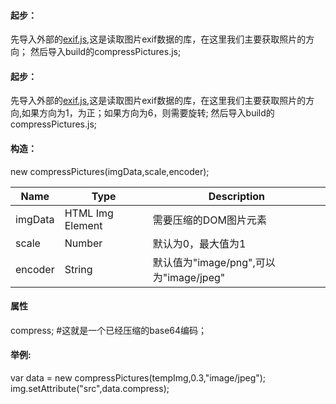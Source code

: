 <div class="col-xs-12 col-md-12">
<h4>起步：</h4>
<p>
  先导入外部的<a href="https://github.com/exif-js/exif-js">exif.js<a>,这是读取图片exif数据的库，在这里我们主要获取照片的方向；
  然后导入build的compressPictures.js;
</p>
  <h4>起步：</h4>
  <p>
    先导入外部的<a href="https://github.com/exif-js/exif-js">exif.js<a>,这是读取图片exif数据的库，在这里我们主要获取照片的方向,如果方向为1，为正；如果方向为6，则需要旋转;
    然后导入build的compressPictures.js;
  </p>
  <h4>构造：</h4>
  <p>
    new compressPictures(imgData,scale,encoder);
  </p>
  <table class="table table-bordered">
    <thead>
      <tr>
        <th>Name</th>
        <th>Type</th>
        <th>Description</th>
      </tr>
    </thead>
    <tbody>
      <tr>
        <td>imgData</td>
        <td>HTML Img Element	</td>
        <td>需要压缩的DOM图片元素</td>
      </tr>
      <tr>
        <td>scale</td>
        <td>Number</td>
        <td>默认为0，最大值为1</td>
      </tr>
      <tr>
        <td>encoder</td>
        <td>String</td>
        <td>默认值为"image/png",可以为"image/jpeg"</td>
      </tr>
    </tbody>
  </table>
  <h4>属性</h4>
  <p>
    compress; #这就是一个已经压缩的base64编码；
  </p>
  <h4>举例:</h4>
  <p>
    var data = new compressPictures(tempImg,0.3,"image/jpeg");<br>
    img.setAttribute("src",data.compress);
  </p>
</div>
